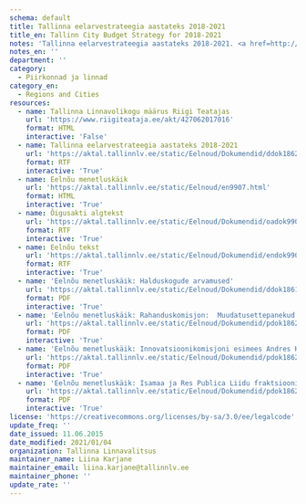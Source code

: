 ```yaml
---
schema: default
title: Tallinna eelarvestrateegia aastateks 2018-2021
title_en: Tallinn City Budget Strategy for 2018-2021
notes: 'Tallinna eelarvestrateegia aastateks 2018-2021. <a href=http://www.tallinn.ee/eelarve>Tallinna eelarved</a>.'
notes_en: ''
department: ''
category:
  - Piirkonnad ja linnad
category_en:
  - Regions and Cities
resources:
  - name: Tallinna Linnavolikogu määrus Riigi Teatajas
    url: 'https://www.riigiteataja.ee/akt/427062017016'
    format: HTML
    interactive: 'False'
  - name: Tallinna eelarvestrateegia aastateks 2018-2021
    url: 'https://aktal.tallinnlv.ee/static/Eelnoud/Dokumendid/ddok18629.rtf'
    format: RTF
    interactive: 'True'
  - name: Eelnõu menetluskäik
    url: 'https://aktal.tallinnlv.ee/static/Eelnoud/en9907.html'
    format: HTML
    interactive: 'True'
  - name: Õigusakti algtekst
    url: 'https://aktal.tallinnlv.ee/static/Eelnoud/Dokumendid/oadok9907.rtf'
    format: RTF
    interactive: 'True'
  - name: Eelnõu tekst
    url: 'https://aktal.tallinnlv.ee/static/Eelnoud/Dokumendid/endok9907.rtf'
    format: RTF
    interactive: 'True'
  - name: 'Eelnõu menetluskäik: Halduskogude arvamused'
    url: 'https://aktal.tallinnlv.ee/static/Eelnoud/Dokumendid/ddok18611.pdf'
    format: PDF
    interactive: 'True'
  - name: 'Eelnõu menetluskäik: Rahanduskomisjon:  Muudatusettepanekud'
    url: 'https://aktal.tallinnlv.ee/static/Eelnoud/Dokumendid/pdok18625.pdf'
    format: PDF
    interactive: 'True'
  - name: 'Eelnõu menetluskäik: Innovatsioonikomisjoni esimees Andres Kollist: Muudatusettepanekud '
    url: 'https://aktal.tallinnlv.ee/static/Eelnoud/Dokumendid/pdok18626.pdf'
    format: PDF
    interactive: 'True'
  - name: 'Eelnõu menetluskäik: Isamaa ja Res Publica Liidu fraktsiooni esimees Madis Kübar: Muudatusettepanek'
    url: 'https://aktal.tallinnlv.ee/static/Eelnoud/Dokumendid/pdok18627.pdf'
    format: PDF
    interactive: 'True'
license: 'https://creativecommons.org/licenses/by-sa/3.0/ee/legalcode'
update_freq: ''
date_issued: 11.06.2015
date_modified: 2021/01/04
organization: Tallinna Linnavalitsus
maintainer_name: Liina Karjane
maintainer_email: liina.karjane@tallinnlv.ee
maintainer_phone: ''
update_rate: ''
---
```

